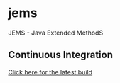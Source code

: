# jems
JEMS - Java Extended MethodS

## Continuous Integration
[Click here for the latest build](https://travis-ci.org/mindsmine/mindsmine-jems)

